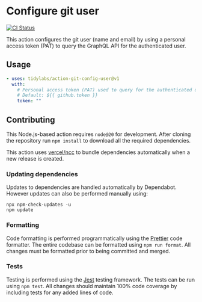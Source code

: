 # Configure git user

[![CI Status](https://github.com/tidylabs/action-git-config-user/workflows/CI/badge.svg)](https://github.com/tidylabs/action-git-config-user/actions?query=workflow:CI+branch:main)

This action configures the git user (name and email) by using a personal access
token (PAT) to query the GraphQL API for the authenticated user.

## Usage

```yaml
- uses: tidylabs/action-git-config-user@v1
  with:
    # Personal access token (PAT) used to query for the authenticated user.
    # Default: ${{ github.token }}
    token: ""
```

## Contributing

This Node.js-based action requires `node@20` for development. After cloning the
repository run `npm install` to download all the required dependencies.

This action uses [vercel/ncc](https://github.com/vercel/ncc) to bundle
dependencies automatically when a new release is created.

### Updating dependencies

Updates to dependencies are handled automatically by Dependabot. However updates
can also be performed manually using:

```
npx npm-check-updates -u
npm update
```

### Formatting

Code formatting is performed programmatically using the
[Prettier](https://prettier.io) code formatter. The entire codebase can be
formatted using `npm run format`. All changes must be formatted prior to being
committed and merged.

### Tests

Testing is performed using the [Jest](https://jestjs.io) testing framework. The
tests can be run using `npm test`. All changes should maintain 100% code
coverage by including tests for any added lines of code.
